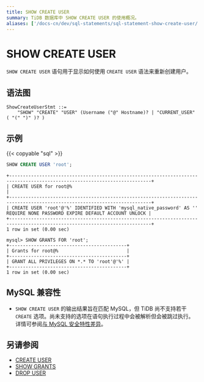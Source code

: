 ```yaml
---
title: SHOW CREATE USER
summary: TiDB 数据库中 SHOW CREATE USER 的使用概况。
aliases: ['/docs-cn/dev/sql-statements/sql-statement-show-create-user/','/docs-cn/dev/reference/sql/statements/show-create-user/']
---
```


# SHOW CREATE USER

`SHOW CREATE USER` 语句用于显示如何使用 `CREATE USER` 语法来重新创建用户。

## 语法图

```ebnf+diagram
ShowCreateUserStmt ::=
    "SHOW" "CREATE" "USER" (Username ("@" Hostname)? | "CURRENT_USER" ( "(" ")" )? )
```

## 示例

{{< copyable "sql" >}}

```sql
SHOW CREATE USER 'root';
```

```
+--------------------------------------------------------------------------------------------------------------------------+
| CREATE USER for root@%                                                                                                   |
+--------------------------------------------------------------------------------------------------------------------------+
| CREATE USER 'root'@'%' IDENTIFIED WITH 'mysql_native_password' AS '' REQUIRE NONE PASSWORD EXPIRE DEFAULT ACCOUNT UNLOCK |
+--------------------------------------------------------------------------------------------------------------------------+
1 row in set (0.00 sec)

mysql> SHOW GRANTS FOR 'root';
+-------------------------------------------+
| Grants for root@%                         |
+-------------------------------------------+
| GRANT ALL PRIVILEGES ON *.* TO 'root'@'%' |
+-------------------------------------------+
1 row in set (0.00 sec)
```

## MySQL 兼容性

* `SHOW CREATE USER` 的输出结果旨在匹配 MySQL，但 TiDB 尚不支持若干 `CREATE` 选项。尚未支持的选项在语句执行过程中会被解析但会被跳过执行。详情可参阅[与 MySQL 安全特性差异](/security-compatibility-with-mysql.md)。

## 另请参阅

* [CREATE USER](/sql-statements/sql-statement-create-user.md)
* [SHOW GRANTS](/sql-statements/sql-statement-show-grants.md)
* [DROP USER](/sql-statements/sql-statement-drop-user.md)
